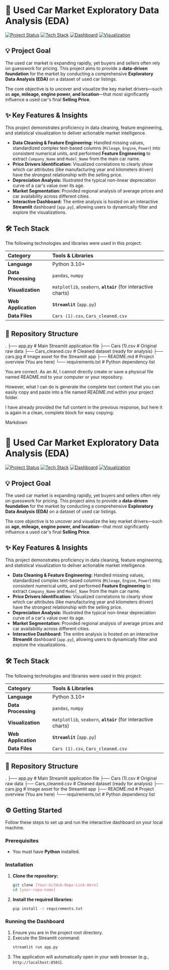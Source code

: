 # 🚗 Used Car Market Exploratory Data Analysis (EDA)

[![Project Status](https://img.shields.io/badge/Status-Complete-brightgreen.svg)](https://github.com/your-username/your-repo-name)
[![Tech Stack](https://img.shields.io/badge/Python-3.x-blue.svg)](https://www.python.org/)
[![Dashboard](https://img.shields.io/badge/Dashboard-Streamlit-red.svg)]()
[![Visualization](https://img.shields.io/badge/Visualization-Altair-orange.svg)]()

## 💡 Project Goal

The used car market is expanding rapidly, yet buyers and sellers often rely on guesswork for pricing. This project aims to provide a **data-driven foundation** for the market by conducting a comprehensive **Exploratory Data Analysis (EDA)** on a dataset of used car listings.

The core objective is to uncover and visualize the key market drivers—such as **age, mileage, engine power, and location**—that most significantly influence a used car's final **Selling Price**.

## ✨ Key Features & Insights

This project demonstrates proficiency in data cleaning, feature engineering, and statistical visualization to deliver actionable market intelligence.

* **Data Cleaning & Feature Engineering:** Handled missing values, standardized complex text-based columns (`Mileage`, `Engine`, `Power`) into consistent numerical units, and performed **Feature Engineering** to extract `Company_Name` and `Model_Name` from the main car name.
* **Price Drivers Identification:** Visualized correlations to clearly show which car attributes (like manufacturing year and kilometers driven) have the strongest relationship with the selling price.
* **Depreciation Analysis:** Illustrated the typical non-linear depreciation curve of a car's value over its age.
* **Market Segmentation:** Provided regional analysis of average prices and car availability across different cities.
* **Interactive Dashboard:** The entire analysis is hosted on an interactive **Streamlit** dashboard (`app.py`), allowing users to dynamically filter and explore the visualizations.

## 🛠️ Tech Stack

The following technologies and libraries were used in this project:

| Category | Tools & Libraries |
| :--- | :--- |
| **Language** | Python 3.10+ |
| **Data Processing** | `pandas`, `numpy` |
| **Visualization** | `matplotlib`, `seaborn`, **`altair`** (for interactive charts) |
| **Web Application** | **`Streamlit`** (`app.py`) |
| **Data Files** | `Cars (1).csv`, `Cars_cleaned.csv` |

## 📁 Repository Structure
.
├── app.py                     # Main Streamlit application file
├── Cars (1).csv               # Original raw data
├── Cars_cleaned.csv           # Cleaned dataset (ready for analysis)
├── cars.jpg                   # Image asset for the Streamlit app
├── README.md                  # Project overview (You are here)
└── requirements.txt           # Python dependency list

You are correct. As an AI, I cannot directly create or save a physical file named README.md to your computer or your repository.

However, what I can do is generate the complete text content that you can easily copy and paste into a file named README.md within your project folder.

I have already provided the full content in the previous response, but here it is again in a clean, complete block for easy copying:

Markdown

# 🚗 Used Car Market Exploratory Data Analysis (EDA)

[![Project Status](https://img.shields.io/badge/Status-Complete-brightgreen.svg)](https://github.com/your-username/your-repo-name)
[![Tech Stack](https://img.shields.io/badge/Python-3.x-blue.svg)](https://www.python.org/)
[![Dashboard](https://img.shields.io/badge/Dashboard-Streamlit-red.svg)]()
[![Visualization](https://img.shields.io/badge/Visualization-Altair-orange.svg)]()

## 💡 Project Goal

The used car market is expanding rapidly, yet buyers and sellers often rely on guesswork for pricing. This project aims to provide a **data-driven foundation** for the market by conducting a comprehensive **Exploratory Data Analysis (EDA)** on a dataset of used car listings.

The core objective is to uncover and visualize the key market drivers—such as **age, mileage, engine power, and location**—that most significantly influence a used car's final **Selling Price**.

## ✨ Key Features & Insights

This project demonstrates proficiency in data cleaning, feature engineering, and statistical visualization to deliver actionable market intelligence.

* **Data Cleaning & Feature Engineering:** Handled missing values, standardized complex text-based columns (`Mileage`, `Engine`, `Power`) into consistent numerical units, and performed **Feature Engineering** to extract `Company_Name` and `Model_Name` from the main car name.
* **Price Drivers Identification:** Visualized correlations to clearly show which car attributes (like manufacturing year and kilometers driven) have the strongest relationship with the selling price.
* **Depreciation Analysis:** Illustrated the typical non-linear depreciation curve of a car's value over its age.
* **Market Segmentation:** Provided regional analysis of average prices and car availability across different cities.
* **Interactive Dashboard:** The entire analysis is hosted on an interactive **Streamlit** dashboard (`app.py`), allowing users to dynamically filter and explore the visualizations.

## 🛠️ Tech Stack

The following technologies and libraries were used in this project:

| Category | Tools & Libraries |
| :--- | :--- |
| **Language** | Python 3.10+ |
| **Data Processing** | `pandas`, `numpy` |
| **Visualization** | `matplotlib`, `seaborn`, **`altair`** (for interactive charts) |
| **Web Application** | **`Streamlit`** (`app.py`) |
| **Data Files** | `Cars (1).csv`, `Cars_cleaned.csv` |

## 📁 Repository Structure

.
├── app.py                     # Main Streamlit application file
├── Cars (1).csv               # Original raw data
├── Cars_cleaned.csv           # Cleaned dataset (ready for analysis)
├── cars.jpg                   # Image asset for the Streamlit app
├── README.md                  # Project overview (You are here)
└── requirements.txt           # Python dependency list


## ⚙️ Getting Started

Follow these steps to set up and run the interactive dashboard on your local machine.

### Prerequisites

* You must have **Python** installed.

### Installation

1.  **Clone the repository:**
    ```bash
    git clone [Your-GitHub-Repo-Link-Here]
    cd [your-repo-name]
    ```

2.  **Install the required libraries:**
    ```bash
    pip install -r requirements.txt
    ```

### Running the Dashboard

1.  Ensure you are in the project root directory.
2.  Execute the Streamlit command:
    ```bash
    streamlit run app.py
    ```
3.  The application will automatically open in your web browser (e.g., `http://localhost:8501`).








